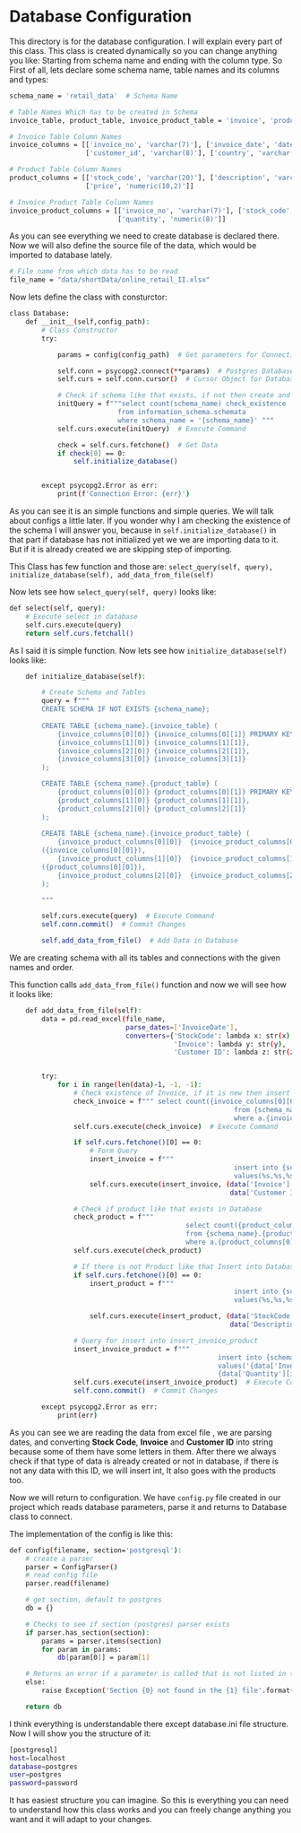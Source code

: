 # Database Configuration
This directory is for the database configuration. I will explain every part of this
class. This class is created dynamically so you can change anything you like: Starting from 
schema name and ending with the column type. So First of all, lets declare some schema name, 
table names and its columns and types: 

``` bash
schema_name = 'retail_data'  # Schema Name

# Table Names Which has to be created in Schema
invoice_table, product_table, invoice_product_table = 'invoice', 'product', 'invoice_product'

# Invoice Table Column Names
invoice_columns = [['invoice_no', 'varchar(7)'], ['invoice_date', 'date'],
                   ['customer_id', 'varchar(8)'], ['country', 'varchar(50)']]

# Product Table Column Names
product_columns = [['stock_code', 'varchar(20)'], ['description', 'varchar(250)'],
                   ['price', 'numeric(10,2)']]

# Invoice_Product Table Column Names
invoice_product_columns = [['invoice_no', 'varchar(7)'], ['stock_code', 'varchar(20)'],
                           ['quantity', 'numeric(8)']]
```

As you can see everything we need to create database is declared there. 
Now we will also define the source file of the data, which would be imported to database lately.


``` bash
# File name from which data has to be read
file_name = "data/shortData/online_retail_II.xlsx"
```

Now lets define the class with consturctor: 

```bash
class Database:
    def __init__(self,config_path):
        # Class Constructor
        try:

            params = config(config_path)  # Get parameters for Connection

            self.conn = psycopg2.connect(**params)  # Postgres Database
            self.curs = self.conn.cursor()  # Cursor Object for Database Operations

            # Check if schema like that exists, if not then create and add data
            initQuery = f"""select count(schema_name) check_existence
                           from information_schema.schemata
                           where schema_name = '{schema_name}' """
            self.curs.execute(initQuery)  # Execute Command

            check = self.curs.fetchone()  # Get Data
            if check[0] == 0:
                self.initialize_database()


        except psycopg2.Error as err:
            print(f'Connection Error: {err}')
```

As you can see it is an simple functions and simple queries. We will talk about
configs a little later. If you wonder why I am checking the existence of the schema
I will answer you, because in ```self.initialize_database()``` in that part if 
database has not initialized yet we we are importing data to it. But if it is already 
created we are skipping step of importing.

This Class has few function and those are:
```select_query(self, query), initialize_database(self), add_data_from_file(self) ```

Now lets see how ```select_query(self, query)``` looks like: 

```bash
def select(self, query):
    # Execute select in database
    self.curs.execute(query)
    return self.curs.fetchall()
```
As I said it is simple function. Now lets see how ```initialize_database(self)``` looks like:
```bash
    def initialize_database(self):

        # Create Schema and Tables
        query = f"""
        CREATE SCHEMA IF NOT EXISTS {schema_name};
        
        CREATE TABLE {schema_name}.{invoice_table} (
            {invoice_columns[0][0]} {invoice_columns[0][1]} PRIMARY KEY,
            {invoice_columns[1][0]} {invoice_columns[1][1]},
            {invoice_columns[2][0]} {invoice_columns[2][1]},
            {invoice_columns[3][0]} {invoice_columns[3][1]}
        );

        CREATE TABLE {schema_name}.{product_table} (
            {product_columns[0][0]} {product_columns[0][1]} PRIMARY KEY,
            {product_columns[1][0]} {product_columns[1][1]},
            {product_columns[2][0]} {product_columns[2][1]}
        );
        
        CREATE TABLE {schema_name}.{invoice_product_table} (
            {invoice_product_columns[0][0]}  {invoice_product_columns[0][1]} REFERENCES {schema_name}.{invoice_table} 
        ({invoice_columns[0][0]}),
            {invoice_product_columns[1][0]}  {invoice_product_columns[1][1]} REFERENCES {schema_name}.{product_table} 
        ({product_columns[0][0]}),
            {invoice_product_columns[2][0]}  {invoice_product_columns[2][1]} 
        );

        """

        self.curs.execute(query)  # Execute Command
        self.conn.commit()  # Commit Changes

        self.add_data_from_file()  # Add Data in Database
```

We are creating schema with all its tables and connections with the given names and order.

This function calls ```add_data_from_file()``` function and now we will see how it looks like: 
```bash
    def add_data_from_file(self):
        data = pd.read_excel(file_name,
                             parse_dates=['InvoiceDate'],
                             converters={'StockCode': lambda x: str(x),
                                         'Invoice': lambda y: str(y),
                                         'Customer ID': lambda z: str(z)})


        try:
            for i in range(len(data)-1, -1, -1):
                # Check existence of Invoice, if it is new then insert into Database
                check_invoice = f""" select count({invoice_columns[0][0]}) 
                                                        from {schema_name}.{invoice_table} a
                                                        where a.{invoice_columns[0][0]} = '{data['Invoice'][i]}'"""
                self.curs.execute(check_invoice)  # Execute Command

                if self.curs.fetchone()[0] == 0:
                    # Form Query
                    insert_invoice = f"""
                                                        insert into {schema_name}.{invoice_table}
                                                        values(%s,%s,%s,%s) """
                    self.curs.execute(insert_invoice, (data['Invoice'][i], data['InvoiceDate'][i],
                                                       data['Customer ID'][i], data['Country'][i]))  # Execute

                # Check if product like that exists in Database
                check_product = f"""
                                            select count({product_columns[0][0]}) 
                                            from {schema_name}.{product_table} a
                                            where a.{product_columns[0][0]} = '{data['StockCode'][i]}'"""
                self.curs.execute(check_product)

                # If there is not Product like that Insert into Database
                if self.curs.fetchone()[0] == 0:
                    insert_product = f"""
                                                        insert into {schema_name}.{product_table}
                                                        values(%s,%s,%s) """

                    self.curs.execute(insert_product, (data['StockCode'][i],
                                                       data['Description'][i], data['Price'][i]))  # Execute Command

                # Query for insert into insert_invoice_product
                insert_invoice_product = f"""
                                                    insert into {schema_name}.{invoice_product_table}
                                                    values('{data['Invoice'][i]}','{data['StockCode'][i]}',
                                                    {data['Quantity'][i]}) """
                self.curs.execute(insert_invoice_product)  # Execute Command
                self.conn.commit()  # Commit Changes

        except psycopg2.Error as err:
            print(err)

```

As you can see we are reading the data from excel file , we are parsing dates, and converting 
**Stock Code**, **Invoice** and **Customer ID** into string because some of them have some letters
in them. After there we always check if that type of data is already created or not in database, if there
is not any data with this ID, we will insert int, It also goes with the products too. 

Now we will return to configuration. 
We have ```config.py``` file created in our project which reads database parameters, parse it and returns
to Database class to connect.

The implementation of the config is like this: 
```bash
def config(filename, section='postgresql'):
    # create a parser
    parser = ConfigParser()
    # read config file
    parser.read(filename)

    # get section, default to postgres
    db = {}

    # Checks to see if section (postgres) parser exists
    if parser.has_section(section):
        params = parser.items(section)
        for param in params:
            db[param[0]] = param[1]

    # Returns an error if a parameter is called that is not listed in the initialization file
    else:
        raise Exception('Section {0} not found in the {1} file'.format(section, filename))

    return db
```
I think everything is understandable there except database.ini file structure. Now I will show you 
the structure of it: 

```bash
[postgresql]
host=localhost
database=postgres
user=postgres
password=password
```

It has easiest structure you can imagine. So this is everything you can need to 
understand how this class works and you can freely change anything you want and it will
adapt to your changes. 
